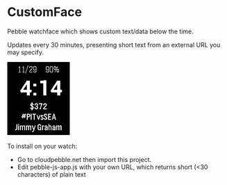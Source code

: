# CustomFace
Pebble watchface which shows custom text/data below the time.

Updates every 30 minutes, presenting short text from an external URL you may specify.

<img src="https://github.com/SteveV916/CustomFace/blob/master/resources/images/download.png">

To install on your watch:

- Go to cloudpebble.net then import this project.
- Edit pebble-js-app.js with your own URL, which returns short (<30 characters) of plain text

